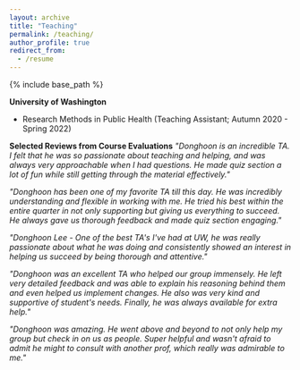 ```yaml
---
layout: archive
title: "Teaching"
permalink: /teaching/
author_profile: true
redirect_from:
  - /resume
---
```


{% include base_path %}


**University of Washington**
* Research Methods in Public Health (Teaching Assistant; Autumn 2020 - Spring 2022)

**Selected Reviews from Course Evaluations**
*"Donghoon is an incredible TA. I felt that he was so passionate about teaching and helping, and was always very approachable when I had questions. He made quiz section a lot of fun while still getting through the material effectively."*

*"Donghoon has been one of my favorite TA till this day. He was incredibly understanding and flexible in working with me. He tried his best within the entire quarter in not only supporting but giving us everything to succeed. He always gave us thorough feedback and made quiz section engaging."*

*"Donghoon Lee - One of the best TA's I've had at UW, he was really passionate about what he was doing and consistently showed an interest in helping us succeed by being thorough and attentive."*

*"Donghoon was an excellent TA who helped our group immensely. He left very detailed feedback and was able to explain his reasoning behind them and even helped us implement changes. He also was very kind and supportive of student's needs. Finally, he was always available for extra help."*

*"Donghoon was amazing. He went above and beyond to not only help my group but check in on us as people. Super helpful and wasn't afraid to admit he might to consult with another prof, which really was admirable to me."*
